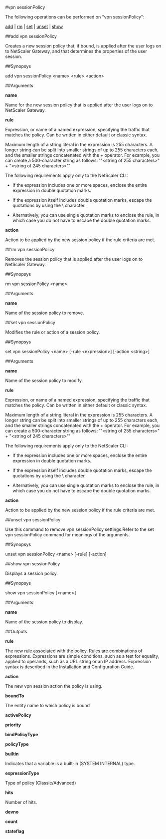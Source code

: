 #vpn sessionPolicy

The following operations can be performed on "vpn sessionPolicy":


[add](#add-vpn-sessionpolicy) | [rm](#rm-vpn-sessionpolicy) | [set](#set-vpn-sessionpolicy) | [unset](#unset-vpn-sessionpolicy) | [show](#show-vpn-sessionpolicy)

##add vpn sessionPolicy

Creates a new session policy that, if bound, is applied after the user logs on to NetScaler Gateway, and that determines the properties of the user session.


##Synopsys

add vpn sessionPolicy &lt;name> &lt;rule> &lt;action>


##Arguments

<b>name</b>
Name for the new session policy that is applied after the user logs on to NetScaler Gateway.

<b>rule</b>
Expression, or name of a named expression, specifying the traffic that matches the policy. Can be written in either default or classic syntax. 
Maximum length of a string literal in the expression is 255 characters. A longer string can be split into smaller strings of up to 255 characters each, and the smaller strings concatenated with the + operator. For example, you can create a 500-character string as follows: '"&lt;string of 255 characters&gt;" + "&lt;string of 245 characters&gt;"'
The following requirements apply only to the NetScaler CLI:
* If the expression includes one or more spaces, enclose the entire expression in double quotation marks.
* If the expression itself includes double quotation marks, escape the quotations by using the \\ character. 
* Alternatively, you can use single quotation marks to enclose the rule, in which case you do not have to escape the double quotation marks.

<b>action</b>
Action to be applied by the new session policy if the rule criteria are met.



##rm vpn sessionPolicy

Removes the session policy that is applied after the user logs on to NetScaler Gateway.


##Synopsys

rm vpn sessionPolicy &lt;name>


##Arguments

<b>name</b>
Name of the session policy to remove.



##set vpn sessionPolicy

Modifies the rule or action of a session policy.


##Synopsys

set vpn sessionPolicy &lt;name> [-rule &lt;expression>] [-action &lt;string>]


##Arguments

<b>name</b>
Name of the session policy to modify.

<b>rule</b>
Expression, or name of a named expression, specifying the traffic that matches the policy. Can be written in either default or classic syntax. 
Maximum length of a string literal in the expression is 255 characters. A longer string can be split into smaller strings of up to 255 characters each, and the smaller strings concatenated with the + operator. For example, you can create a 500-character string as follows: '"&lt;string of 255 characters&gt;" + "&lt;string of 245 characters&gt;"'
The following requirements apply only to the NetScaler CLI:
* If the expression includes one or more spaces, enclose the entire expression in double quotation marks.
* If the expression itself includes double quotation marks, escape the quotations by using the \\ character. 
* Alternatively, you can use single quotation marks to enclose the rule, in which case you do not have to escape the double quotation marks.

<b>action</b>
Action to be applied by the new session policy if the rule criteria are met.



##unset vpn sessionPolicy

Use this command to remove vpn sessionPolicy settings.Refer to the set vpn sessionPolicy command for meanings of the arguments.


##Synopsys

unset vpn sessionPolicy &lt;name> [-rule] [-action]


##show vpn sessionPolicy

Displays a session policy.


##Synopsys

show vpn sessionPolicy [&lt;name>]


##Arguments

<b>name</b>
Name of the session policy to display.



##Outputs

<b>rule</b>
The new rule associated with the policy. Rules are combinations of expressions. Expressions are simple conditions, such as a test for equality, applied to operands, such as a URL string or an IP address. Expression syntax is described in the Installation and Configuration Guide.

<b>action</b>
The new vpn session action the policy is using.

<b>boundTo</b>
The entity name to which policy is bound

<b>activePolicy</b>

<b>priority</b>

<b>bindPolicyType</b>

<b>policyType</b>

<b>builtin</b>
Indicates that a variable is a built-in (SYSTEM INTERNAL) type.

<b>expressionType</b>
Type of policy (Classic/Advanced)

<b>hits</b>
Number of hits.

<b>devno</b>

<b>count</b>

<b>stateflag</b>



